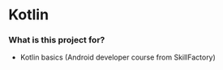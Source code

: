 # Kotlin
### What is this project for?
- Kotlin basics (Android developer course from SkillFactory)

